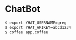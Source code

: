 # ChatBot

```bash
$ export YHAT_USERNAME=greg
$ export YHAT_APIKEY=abcd1234
$ coffee app.coffee
```
